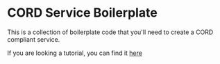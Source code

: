 # CORD Service Boilerplate

This is a collection of boilerplate code that you'll need to create a CORD compliant service.

If you are looking a tutorial, you can find it [here](https://wiki.opencord.org/display/CORD/Assembling+and+On-Boarding+Services%3A+A+Tutorial)